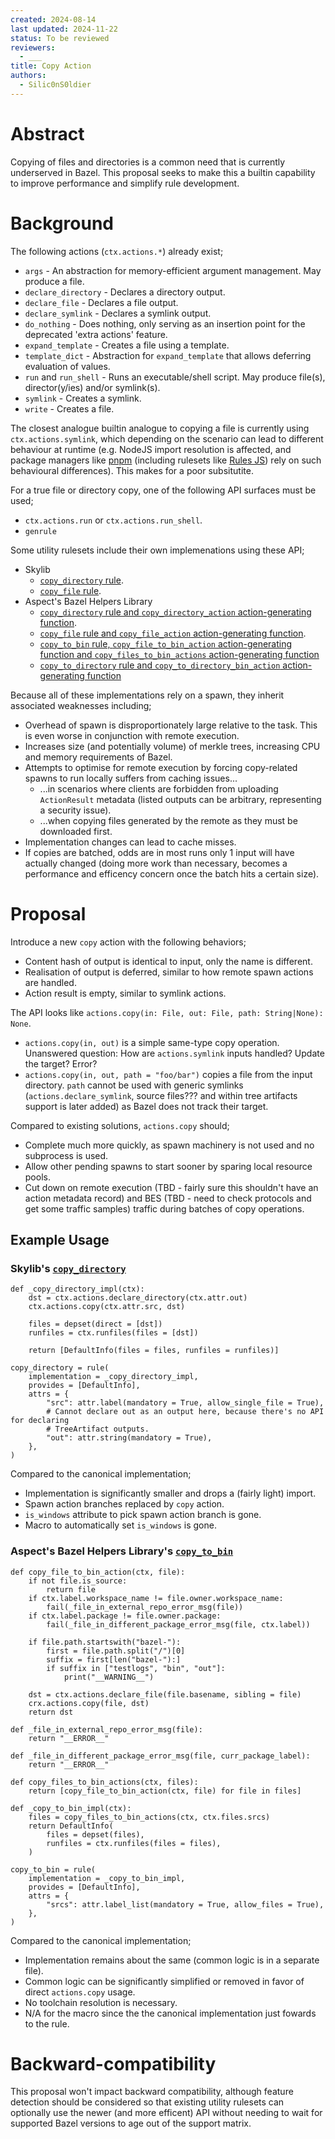 ```yaml
---
created: 2024-08-14
last updated: 2024-11-22
status: To be reviewed
reviewers:
  - ___
title: Copy Action
authors:
  - Silic0nS0ldier
---
```



# Abstract

Copying of files and directories is a common need that is currently underserved in Bazel. This proposal seeks to make this a builtin capability to improve performance and simplify rule development.

# Background

The following actions (`ctx.actions.*`) already exist;
- `args` - An abstraction for memory-efficient argument management. May produce a file.
- `declare_directory` - Declares a directory output.
- `declare_file` - Declares a file output.
- `declare_symlink` - Declares a symlink output.
- `do_nothing` - Does nothing, only serving as an insertion point for the deprecated 'extra actions' feature.
- `expand_template` - Creates a file using a template.
- `template_dict` - Abstraction for `expand_template` that allows deferring evaluation of values.
- `run` and `run_shell` - Runs an executable/shell script. May produce file(s), director(y/ies) and/or symlink(s).
- `symlink` - Creates a symlink.
- `write` - Creates a file.

The closest analogue builtin analogue to copying a file is currently using `ctx.actions.symlink`, which depending on the scenario can lead to different
behaviour at runtime (e.g. NodeJS import resolution is affected, and package managers like [pnpm](https://pnpm.io/) (including rulesets like
[Rules JS](https://github.com/aspect-build/rules_js)) rely on such behavioural differences). This makes for a poor subsitutite.

For a true file or directory copy, one of the following API surfaces must be used;
- `ctx.actions.run` or `ctx.actions.run_shell`.
- `genrule`

Some utility rulesets include their own implemenations using these API; 
- Skylib
  - [`copy_directory` rule](https://github.com/bazelbuild/bazel-skylib/blob/5c071b5006bb9799981d04d74a28bdee2f000d4a/docs/copy_directory_doc.md).
  - [`copy_file` rule](https://github.com/bazelbuild/bazel-skylib/blob/5c071b5006bb9799981d04d74a28bdee2f000d4a/docs/copy_file_doc.md).
- Aspect's Bazel Helpers Library
  - [`copy_directory` rule and `copy_directory_action` action-generating function](https://github.com/aspect-build/bazel-lib/blob/5d09fc1b8352ef276dd4dd873b3dc5b0f5482f19/docs/copy_directory.md).
  - [`copy_file` rule and `copy_file_action` action-generating function](https://github.com/aspect-build/bazel-lib/blob/5d09fc1b8352ef276dd4dd873b3dc5b0f5482f19/docs/copy_file.md).
  - [`copy_to_bin` rule, `copy_file_to_bin_action` action-generating function and `copy_files_to_bin_actions` action-generating function](https://github.com/aspect-build/bazel-lib/blob/5d09fc1b8352ef276dd4dd873b3dc5b0f5482f19/docs/copy_to_bin.md)
  - [`copy_to_directory` rule and `copy_to_directory_bin_action` action-generating function](https://github.com/aspect-build/bazel-lib/blob/5d09fc1b8352ef276dd4dd873b3dc5b0f5482f19/docs/copy_to_directory.md)

Because all of these implementations rely on a spawn, they inherit associated weaknesses including;
- Overhead of spawn is disproportionately large relative to the task. This is even worse in conjunction with remote execution.
- Increases size (and potentially volume) of merkle trees, increasing CPU and memory requirements of Bazel.
- Attempts to optimise for remote execution by forcing copy-related spawns to run locally suffers from caching issues...
  - ...in scenarios where clients are forbidden from uploading `ActionResult` metadata (listed outputs can be arbitrary, representing a security issue).
  - ...when copying files generated by the remote as they must be downloaded first.
- Implementation changes can lead to cache misses.
- If copies are batched, odds are in most runs only 1 input will have actually changed (doing more work than necessary, becomes a performance and efficency concern once the batch hits a certain size).

# Proposal

Introduce a new `copy` action with the following behaviors;
- Content hash of output is identical to input, only the name is different.
- Realisation of output is deferred, similar to how remote spawn actions are handled.
- Action result is empty, similar to symlink actions.

The API looks like `actions.copy(in: File, out: File, path: String|None): None`.
- `actions.copy(in, out)` is a simple same-type copy operation.
  Unanswered question: How are `actions.symlink` inputs handled? Update the target? Error?
- `actions.copy(in, out, path = "foo/bar")` copies a file from the input directory.
  `path` cannot be used with generic symlinks (`actions.declare_symlink`, source files??? and within tree artifacts support is later added) as Bazel does not track their target.

Compared to existing solutions, `actions.copy` should;
- Complete much more quickly, as spawn machinery is not used and no subprocess is used.
- Allow other pending spawns to start sooner by sparing local resource pools.
- Cut down on remote execution (TBD - fairly sure this shouldn't have an action metadata record) and BES (TBD - need to check protocols and get some traffic samples) traffic during batches of copy operations.

## Example Usage

### Skylib's [`copy_directory`](https://github.com/bazelbuild/bazel-skylib/blob/5c071b5006bb9799981d04d74a28bdee2f000d4a/rules/private/copy_directory_private.bzl)

```starlark
def _copy_directory_impl(ctx):
    dst = ctx.actions.declare_directory(ctx.attr.out)
    ctx.actions.copy(ctx.attr.src, dst)

    files = depset(direct = [dst])
    runfiles = ctx.runfiles(files = [dst])

    return [DefaultInfo(files = files, runfiles = runfiles)]

copy_directory = rule(
    implementation = _copy_directory_impl,
    provides = [DefaultInfo],
    attrs = {
        "src": attr.label(mandatory = True, allow_single_file = True),
        # Cannot declare out as an output here, because there's no API for declaring
        # TreeArtifact outputs.
        "out": attr.string(mandatory = True),
    },
)
```

Compared to the canonical implementation;
- Implementation is significantly smaller and drops a (fairly light) import.
- Spawn action branches replaced by `copy` action.
- `is_windows` attribute to pick spawn action branch is gone.
- Macro to automatically set `is_windows` is gone.

### Aspect's Bazel Helpers Library's [`copy_to_bin`](https://github.com/bazel-contrib/bazel-lib/blob/5d09fc1b8352ef276dd4dd873b3dc5b0f5482f19/lib/private/copy_file.bzl)

```starlark
def copy_file_to_bin_action(ctx, file):
    if not file.is_source:
        return file
    if ctx.label.workspace_name != file.owner.workspace_name:
        fail(_file_in_external_repo_error_msg(file))
    if ctx.label.package != file.owner.package:
        fail(_file_in_different_package_error_msg(file, ctx.label))

    if file.path.startswith("bazel-"):
        first = file.path.split("/")[0]
        suffix = first[len("bazel-"):]
        if suffix in ["testlogs", "bin", "out"]:
            print("__WARNING__")

    dst = ctx.actions.declare_file(file.basename, sibling = file)
    crx.actions.copy(file, dst)
    return dst

def _file_in_external_repo_error_msg(file):
    return "__ERROR__"

def _file_in_different_package_error_msg(file, curr_package_label):
    return "__ERROR__"

def copy_files_to_bin_actions(ctx, files):
    return [copy_file_to_bin_action(ctx, file) for file in files]

def _copy_to_bin_impl(ctx):
    files = copy_files_to_bin_actions(ctx, ctx.files.srcs)
    return DefaultInfo(
        files = depset(files),
        runfiles = ctx.runfiles(files = files),
    )

copy_to_bin = rule(
    implementation = _copy_to_bin_impl,
    provides = [DefaultInfo],
    attrs = {
        "srcs": attr.label_list(mandatory = True, allow_files = True),
    },
)
```

Compared to the canonical implementation;
- Implementation remains about the same (common logic is in a separate file).
- Common logic can be significantly simplified or removed in favor of direct `actions.copy` usage.
- No toolchain resolution is necessary.
- N/A for the macro since the the canonical implementation just fowards to the rule.

# Backward-compatibility

This proposal won't impact backward compatibility, although feature detection should be considered so that existing utility rulesets can optionally use the newer (and more efficent) API without needing to wait for supported Bazel versions to age out of the support matrix.
